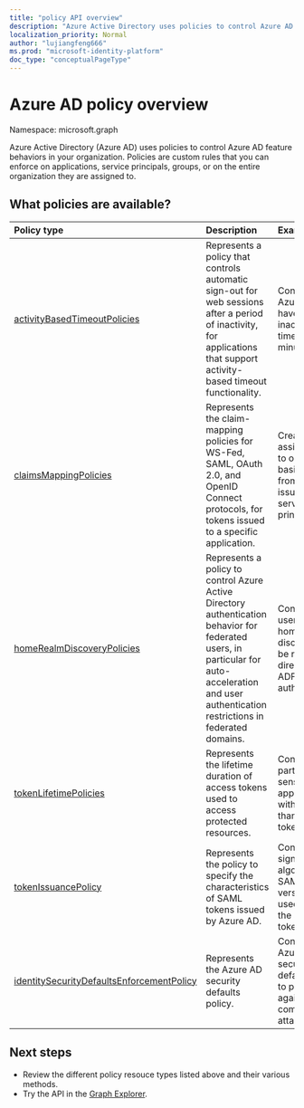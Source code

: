 ```yaml
---
title: "policy API overview"
description: "Azure Active Directory uses policies to control Azure AD feature behaviors in your organization."
localization_priority: Normal
author: "lujiangfeng666"
ms.prod: "microsoft-identity-platform"
doc_type: "conceptualPageType"
---
```


# Azure AD policy overview

Namespace: microsoft.graph



Azure Active Directory (Azure AD) uses policies to control Azure AD feature behaviors in your organization. Policies are custom rules that you can enforce on applications, service principals, groups, or on the entire organization they are assigned to.

## What policies are available?

| Policy type       | Description | Examples |
|:-------------|:------------|:------------|
|[activityBasedTimeoutPolicies](activityBasedTimeoutPolicy.md)| Represents a policy that controls automatic sign-out for web sessions after a period of inactivity, for applications that support activity-based timeout functionality.| Configure the Azure portal to have an inactivity timeout of 15 minutes. |
|[claimsMappingPolicies](claimsMappingPolicy.md)| Represents the claim-mapping policies for WS-Fed, SAML, OAuth 2.0, and OpenID Connect protocols, for tokens issued to a specific application. | Create and assign a policy to omit the basic claims from tokens issued to a service principal. |
|[homeRealmDiscoveryPolicies](homeRealmDiscoveryPolicy.md)| Represents a policy to control Azure Active Directory authentication behavior for federated users, in particular for auto-acceleration and user authentication restrictions in federated domains.| Configure all users to skip home realm discovery and be routed directly to ADFS for authentication. |
|[tokenLifetimePolicies](tokenlifetimepolicy.md)|Represents the lifetime duration of access tokens used to access protected resources.| Configure a particularly sensitive application with a shorter than default token lifetime.|
|[tokenIssuancePolicy](tokenIssuancePolicy.md)|Represents the policy to specify the characteristics of SAML tokens issued by Azure AD.| Configure the signing algorithm or SAML token version to be used to issue the SAML token.
|[identitySecurityDefaultsEnforcementPolicy](identitysecuritydefaultsenforcementpolicy.md)|Represents the Azure AD security defaults policy.| Configure the Azure AD security defaults policy to protect against common attacks.

## Next steps

* Review the different policy resouce types listed above and their various methods.
* Try the API in the [Graph Explorer](https://developer.microsoft.com/graph/graph-explorer).

